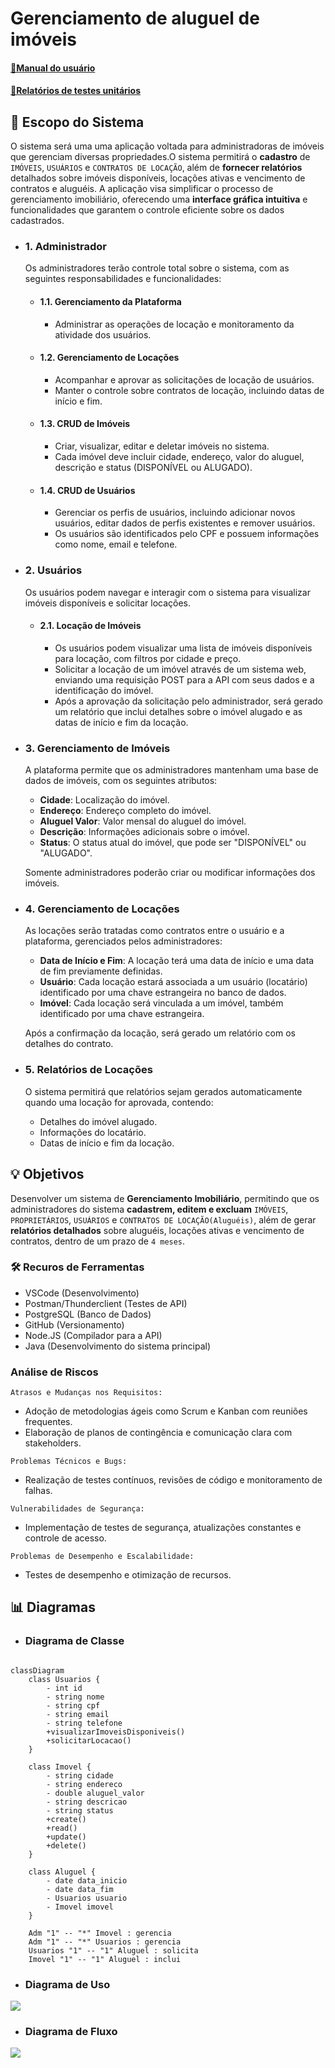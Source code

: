 # Gerenciamento de aluguel de imóveis

#### [📝Manual do usuário](https://github.com/ryangabriel27/projeto-java-imobiliaria/blob/main/documentacao/manual_do_usuario.md)
#### [📝Relatórios de testes unitários](https://github.com/ryangabriel27/projeto-java-imobiliaria/blob/main/documentacao/testes_unitarios.md)

## 🔨 Escopo do Sistema 

O sistema será uma uma aplicação voltada para administradoras de imóveis que gerenciam diversas propriedades.O sistema permitirá o **cadastro** de `IMÓVEIS`, `USUÁRIOS` e `CONTRATOS DE LOCAÇÃO`, além de **fornecer relatórios** detalhados sobre imóveis disponíveis, locações ativas e vencimento de contratos e aluguéis. A aplicação visa simplificar o processo de gerenciamento imobiliário, oferecendo uma **interface gráfica intuitiva** e funcionalidades que garantem o controle eficiente sobre os dados cadastrados.

- ### 1. **Administrador**

    Os administradores terão controle total sobre o sistema, com as seguintes responsabilidades e funcionalidades:

    - #### 1.1. **Gerenciamento da Plataforma**
        - Administrar as operações de locação e monitoramento da atividade dos usuários.
  
    - #### 1.2. **Gerenciamento de Locações**
        - Acompanhar e aprovar as solicitações de locação de usuários.
        - Manter o controle sobre contratos de locação, incluindo datas de início e fim.

    - #### 1.3. **CRUD de Imóveis**
        - Criar, visualizar, editar e deletar imóveis no sistema.
        - Cada imóvel deve incluir cidade, endereço, valor do aluguel, descrição e status (DISPONÍVEL ou ALUGADO).
  
    - #### 1.4. **CRUD de Usuários**
        - Gerenciar os perfis de usuários, incluindo adicionar novos usuários, editar dados de perfis existentes e remover usuários.
        - Os usuários são identificados pelo CPF e possuem informações como nome, email e telefone.

- ### 2. **Usuários**

    Os usuários podem navegar e interagir com o sistema para visualizar imóveis disponíveis e solicitar locações.

    - #### 2.1. **Locação de Imóveis**
        - Os usuários podem visualizar uma lista de imóveis disponíveis para locação, com filtros por cidade e preço.
        - Solicitar a locação de um imóvel através de um sistema web, enviando uma requisição POST para a API com seus dados e a identificação do imóvel.
        - Após a aprovação da solicitação pelo administrador, será gerado um relatório que inclui detalhes sobre o imóvel alugado e as datas de início e fim da locação.

- ### 3. **Gerenciamento de Imóveis**   

    A plataforma permite que os administradores mantenham uma base de dados de imóveis, com os seguintes atributos:

    - **Cidade**: Localização do imóvel.
    - **Endereço**: Endereço completo do imóvel.
    - **Aluguel Valor**: Valor mensal do aluguel do imóvel.
    - **Descrição**: Informações adicionais sobre o imóvel.
    - **Status**: O status atual do imóvel, que pode ser "DISPONÍVEL" ou "ALUGADO".
  
    Somente administradores poderão criar ou modificar informações dos imóveis.

- ### 4. **Gerenciamento de Locações**

    As locações serão tratadas como contratos entre o usuário e a plataforma, gerenciados pelos administradores:

    - **Data de Início e Fim**: A locação terá uma data de início e uma data de fim previamente definidas.
    - **Usuário**: Cada locação estará associada a um usuário (locatário) identificado por uma chave estrangeira no banco de dados.
    - **Imóvel**: Cada locação será vinculada a um imóvel, também identificado por uma chave estrangeira.
    
    Após a confirmação da locação, será gerado um relatório com os detalhes do contrato.

- ### 5. **Relatórios de Locações**

    O sistema permitirá que relatórios sejam gerados automaticamente quando uma locação for aprovada, contendo:

    - Detalhes do imóvel alugado.
    - Informações do locatário.
    - Datas de início e fim da locação.


## 💡 Objetivos 
Desenvolver um sistema de **Gerenciamento Imobiliário**, permitindo que os administradores do sistema **cadastrem, editem e excluam** `IMÓVEIS`, `PROPRIETÁRIOS`, `USUÁRIOS` e `CONTRATOS DE LOCAÇÃO(Aluguéis)`, além de gerar **relatórios detalhados** sobre aluguéis, locações ativas e vencimento de contratos, dentro de um prazo de `4 meses`.


### 🛠 Recuros de Ferramentas
- VSCode (Desenvolvimento)
- Postman/Thunderclient (Testes de API)
- PostgreSQL (Banco de Dados)
- GitHub (Versionamento)
- Node.JS (Compilador para a API)
- Java (Desenvolvimento do sistema principal)


### Análise de Riscos
`Atrasos e Mudanças nos Requisitos:`
- Adoção de metodologias ágeis como Scrum e Kanban com reuniões frequentes.
- Elaboração de planos de contingência e comunicação clara com stakeholders.

`Problemas Técnicos e Bugs:`
- Realização de testes contínuos, revisões de código e monitoramento de falhas.

`Vulnerabilidades de Segurança:`
- Implementação de testes de segurança, atualizações constantes e controle de acesso.

`Problemas de Desempenho e Escalabilidade:`
- Testes de desempenho e otimização de recursos.

## 📊 Diagramas

- ### Diagrama de Classe 

```mermaid

classDiagram
    class Usuarios {
        - int id
        - string nome
        - string cpf
        - string email
        - string telefone
        +visualizarImoveisDisponiveis()
        +solicitarLocacao()
    }

    class Imovel {
        - string cidade
        - string endereco
        - double aluguel_valor
        - string descricao
        - string status
        +create()
        +read()
        +update()
        +delete()
    }

    class Aluguel {
        - date data_inicio
        - date data_fim
        - Usuarios usuario
        - Imovel imovel
    }

    Adm "1" -- "*" Imovel : gerencia
    Adm "1" -- "*" Usuarios : gerencia
    Usuarios "1" -- "1" Aluguel : solicita
    Imovel "1" -- "1" Aluguel : inclui

```

- ### Diagrama de Uso
<img src="img-doc/Diagrama de caso de uso.png"/>

- ### Diagrama de Fluxo

<img src="img-doc/_Fluxograma.png" />



